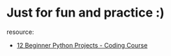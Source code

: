 # Just for fun and practice :)

resource:
- [12 Beginner Python Projects - Coding Course](https://www.youtube.com/watch?v=8ext9G7xspg&t=2153s)
